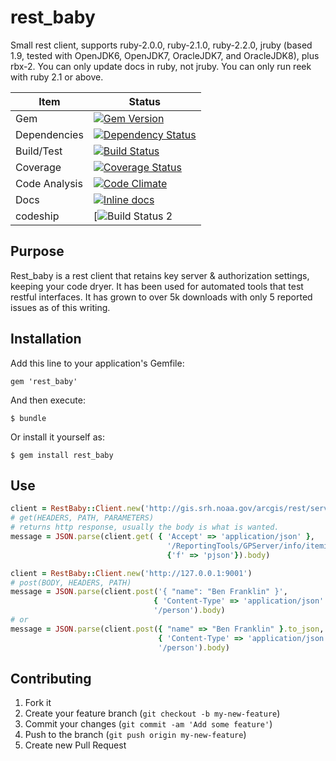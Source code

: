 # rest_baby

Small rest client, supports ruby-2.0.0, ruby-2.1.0, ruby-2.2.0, jruby (based 1.9, tested with OpenJDK6, OpenJDK7, OracleJDK7, and OracleJDK8), plus rbx-2. You can only update docs in ruby, not jruby. You can only run reek with ruby 2.1 or above.

Item | Status
--- | ---
Gem | [![Gem Version](https://badge.fury.io/rb/rest_baby.svg)](https://badge.fury.io/rb/rest_baby )
Dependencies | [![Dependency Status](https://gemnasium.com/dmcnulla/rest_baby.svg)](https://gemnasium.com/dmcnulla/rest_baby)
Build/Test | [![Build Status](https://travis-ci.org/dmcnulla/rest_baby.svg?branch=master)](https://travis-ci.org/dmcnulla/rest_baby)
Coverage | [![Coverage Status](https://coveralls.io/repos/dmcnulla/rest_baby/badge.svg?branch=v1_5&service=github)](https://coveralls.io/github/dmcnulla/rest_baby?branch=v1_5)
Code Analysis | [![Code Climate](https://codeclimate.com/github/dmcnulla/rest_baby/badges/gpa.svg)](https://codeclimate.com/github/dmcnulla/rest_baby)
Docs | [![Inline docs](http://inch-ci.org/github/dmcnulla/rest_baby.svg?branch=master)](http://inch-ci.org/github/dmcnulla/rest_baby)
codeship | [![Build Status 2](https://codeship.com/projects/YOUR_PROJECT_UUID/status?branch=master)

## Purpose

Rest_baby is a rest client that retains key server & authorization settings, keeping your code dryer. It has been used for automated tools that test restful interfaces. It has grown to over 5k downloads with only 5 reported issues as of this writing.

## Installation

Add this line to your application's Gemfile:

	gem 'rest_baby'

And then execute:

	$ bundle

Or install it yourself as:

	$ gem install rest_baby

## Use

```ruby
client = RestBaby::Client.new('http://gis.srh.noaa.gov/arcgis/rest/services/System')
# get(HEADERS, PATH, PARAMETERS)
# returns http response, usually the body is what is wanted.
message = JSON.parse(client.get( { 'Accept' => 'application/json' },
                                   '/ReportingTools/GPServer/info/iteminfo',
                                   {'f' => 'pjson'}).body)

client = RestBaby::Client.new('http://127.0.0.1:9001')
# post(BODY, HEADERS, PATH)
message = JSON.parse(client.post('{ "name": "Ben Franklin" }',
                                { 'Content-Type' => 'application/json' },
                                '/person').body)
# or
message = JSON.parse(client.post({ "name" => "Ben Franklin" }.to_json,
                                 { 'Content-Type' => 'application/json' },
                                 '/person').body)
```

## Contributing

1. Fork it
2. Create your feature branch (`git checkout -b my-new-feature`)
3. Commit your changes (`git commit -am 'Add some feature'`)
4. Push to the branch (`git push origin my-new-feature`)
5. Create new Pull Request
